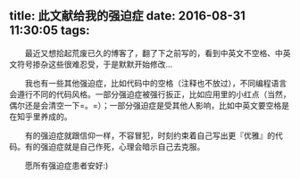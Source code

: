 title: 此文献给我的强迫症
date: 2016-08-31 11:30:05
tags:
---
　　最近又想拾起荒废已久的博客了，翻了下之前写的，看到中英文不空格、中英文符号掺杂这些很难忍受，于是默默开始修改...

　　我也有一些其他强迫症，比如代码中的空格（注释也不放过），不同编程语言会遵行不同的代码风格。一部分强迫症被强行扳正，比如应用里的小红点（当然，偶尔还是会清空一下=。=）；一部分强迫症是受其他人影响，比如中英文要空格是在知乎里养成的。

　　有的强迫症就跟信仰一样，不容冒犯，时刻约束着自己写出更『优雅』的代码。有的强迫症就是自己作死，心理会暗示自己去克服。

　　愿所有强迫症患者安好:)
